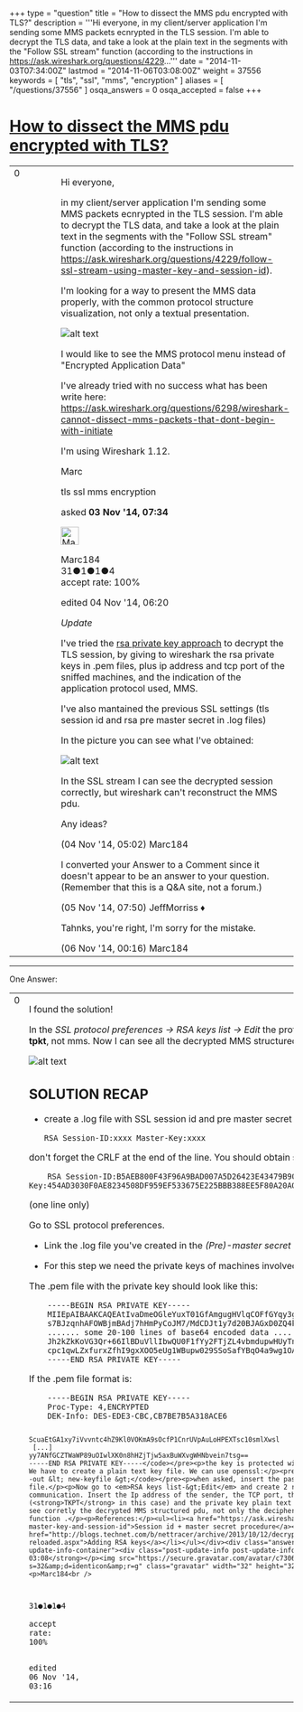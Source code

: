 +++
type = "question"
title = "How to dissect the MMS pdu encrypted with TLS?"
description = '''Hi everyone, in my client/server application I&#x27;m sending some MMS packets ecnrypted in the TLS session. I&#x27;m able to decrypt the TLS data, and take a look at the plain text in the segments with the &quot;Follow SSL stream&quot; function (according to the instructions in https://ask.wireshark.org/questions/4229...'''
date = "2014-11-03T07:34:00Z"
lastmod = "2014-11-06T03:08:00Z"
weight = 37556
keywords = [ "tls", "ssl", "mms", "encryption" ]
aliases = [ "/questions/37556" ]
osqa_answers = 0
osqa_accepted = false
+++

<div class="headNormal">

# [How to dissect the MMS pdu encrypted with TLS?](/questions/37556/how-to-dissect-the-mms-pdu-encrypted-with-tls)

</div>

<div id="main-body">

<div id="askform">

<table id="question-table" style="width:100%;"><colgroup><col style="width: 50%" /><col style="width: 50%" /></colgroup><tbody><tr class="odd"><td style="width: 30px; vertical-align: top"><div class="vote-buttons"><div id="post-37556-score" class="post-score" title="current number of votes">0</div><div id="favorite-count" class="favorite-count"></div></div></td><td><div id="item-right"><div class="question-body"><p>Hi everyone,</p><p>in my client/server application I'm sending some MMS packets ecnrypted in the TLS session. I'm able to decrypt the TLS data, and take a look at the plain text in the segments with the "Follow SSL stream" function (according to the instructions in <a href="https://ask.wireshark.org/questions/4229/follow-ssl-stream-using-master-key-and-session-id">https://ask.wireshark.org/questions/4229/follow-ssl-stream-using-master-key-and-session-id</a>).</p><p>I'm looking for a way to present the MMS data properly, with the common protocol structure visualization, not only a textual presentation.</p><p><img src="http://i60.tinypic.com/35ho4up.png" alt="alt text" /></p><p>I would like to see the MMS protocol menu instead of "Encrypted Application Data"</p><p>I've already tried with no success what has been write here: <a href="https://ask.wireshark.org/questions/6298/wireshark-cannot-dissect-mms-packets-that-dont-begin-with-initiate">https://ask.wireshark.org/questions/6298/wireshark-cannot-dissect-mms-packets-that-dont-begin-with-initiate</a></p><p>I'm using Wireshark 1.12.</p><p>Marc</p></div><div id="question-tags" class="tags-container tags">tls ssl mms encryption</div><div id="question-controls" class="post-controls"></div><div class="post-update-info-container"><div class="post-update-info post-update-info-user"><p>asked <strong>03 Nov '14, 07:34</strong></p><img src="https://secure.gravatar.com/avatar/c7306c011d7f22a048e2cd12e503ae8d?s=32&amp;d=identicon&amp;r=g" class="gravatar" width="32" height="32" alt="Marc184&#39;s gravatar image" /><p>Marc184<br />
<span class="score" title="31 reputation points">31</span><span title="1 badges"><span class="badge1">●</span><span class="badgecount">1</span></span><span title="1 badges"><span class="silver">●</span><span class="badgecount">1</span></span><span title="4 badges"><span class="bronze">●</span><span class="badgecount">4</span></span><br />
<span class="accept_rate" title="Rate of the user&#39;s accepted answers">accept rate:</span> <span title="Marc184 has one accepted answer">100%</span></p></img></div><div class="post-update-info post-update-info-edited"><p>edited 04 Nov '14, 06:20</p></div></div><div id="comments-container-37556" class="comments-container"><span id="37567"></span><div id="comment-37567" class="comment"><div id="post-37567-score" class="comment-score"></div><div class="comment-text"><p><em>Update</em></p><p>I've tried the <a href="http://blogs.technet.com/b/nettracer/archive/2013/10/12/decrypting-ssl-tls-sessions-with-wireshark-reloaded.aspx">rsa private key approach</a> to decrypt the TLS session, by giving to wireshark the rsa private keys in .pem files, plus ip address and tcp port of the sniffed machines, and the indication of the application protocol used, MMS.</p><p>I've also mantained the previous SSL settings (tls session id and rsa pre master secret in .log files)</p><p>In the picture you can see what I've obtained:</p><p><img src="http://i60.tinypic.com/2z7rkvb.png" alt="alt text" /></p><p>In the SSL stream I can see the decrypted session correctly, but wireshark can't reconstruct the MMS pdu.</p><p>Any ideas?</p></div><div id="comment-37567-info" class="comment-info"><span class="comment-age">(04 Nov '14, 05:02)</span> Marc184</div></div><span id="37593"></span><div id="comment-37593" class="comment"><div id="post-37593-score" class="comment-score"></div><div class="comment-text"><p>I converted your Answer to a Comment since it doesn't appear to be an answer to your question. (Remember that this is a Q&amp;A site, not a forum.)</p></div><div id="comment-37593-info" class="comment-info"><span class="comment-age">(05 Nov '14, 07:50)</span> JeffMorriss ♦</div></div><span id="37603"></span><div id="comment-37603" class="comment"><div id="post-37603-score" class="comment-score"></div><div class="comment-text"><p>Tahnks, you're right, I'm sorry for the mistake.</p></div><div id="comment-37603-info" class="comment-info"><span class="comment-age">(06 Nov '14, 00:16)</span> Marc184</div></div></div><div id="comment-tools-37556" class="comment-tools"></div><div class="clear"></div><div id="comment-37556-form-container" class="comment-form-container"></div><div class="clear"></div></div></td></tr></tbody></table>

------------------------------------------------------------------------

<div class="tabBar">

<span id="sort-top"></span>

<div class="headQuestions">

One Answer:

</div>

</div>

<span id="37612"></span>

<div id="answer-container-37612" class="answer accepted-answer answered-by-owner">

<table style="width:100%;"><colgroup><col style="width: 50%" /><col style="width: 50%" /></colgroup><tbody><tr class="odd"><td style="width: 30px; vertical-align: top"><div class="vote-buttons"><div id="post-37612-score" class="post-score" title="current number of votes">0</div></div></td><td><div class="item-right"><div class="answer-body"><p>I found the solution!</p><p>In the <em>SSL protocol preferences -&gt; RSA keys list -&gt; Edit</em> the protocol I choosed was wrong. The correct one is <strong>tpkt</strong>, not mms. Now I can see all the decrypted MMS structured payload.</p><p><img src="http://i62.tinypic.com/28b5kt1.png" alt="alt text" /></p><h2 id="solution-recap">SOLUTION RECAP</h2><ul><li><p>create a .log file with SSL session id and pre master secret key. Use the format:</p><pre><code>RSA Session-ID:xxxx Master-Key:xxxx</code></pre></li></ul><p>don't forget the CRLF at the end of the line. You should obtain something like:</p><pre><code>    RSA Session-ID:B5AEB800F43F96A9BAD007A5D26423E43479B904166FA72A4789DEA15A830E26 Master-Key:454AD3030F0AE8234508DF959EF533675E225BBB388EE5F80A20A007BAB63E1ABB972F39401796FB02F27AF95AB083A4</code></pre><p>(one line only)</p><p>Go to SSL protocol preferences.</p><ul><li><p>Link the .log file you've created in the <em>(Pre)-master secret log filename</em> form</p></li><li><p>For this step we need the private keys of machines involved in the SSL session.</p></li></ul><p>The .pem file with the private key should look like this:</p><pre><code>    -----BEGIN RSA PRIVATE KEY-----
    MIIEpAIBAAKCAQEAtIvaDmeOGleYuxT01GfAmgugHVlqCOFfGYqy3gxMWt/fxO/7
    s7BJzqnhAFOWBjmBAdj7hHmPyCoJM7/MdCDJt1y7d20BJAGxD0ZQ4kxzGZDCjc5z
    ....... some 20-100 lines of base64 encoded data ...............
    Jh2kZkKoVG3Qr+66IlBDuVllIbwQU0F1fYy2FTjZL4vbmdupwHUyTnPK57vP8RJ7
    cpc1qwLZxfurxZfhI9gxXOO5eUg1WBupw029SSoSafYBqO4a9wg1OA==
    -----END RSA PRIVATE KEY-----</code></pre><p>If the .pem file format is:</p><pre><code>    -----BEGIN RSA PRIVATE KEY-----
    Proc-Type: 4,ENCRYPTED
    DEK-Info: DES-EDE3-CBC,CB7BE7B5A318ACE6

    ScuaEtGA1xy7iVvvntc4hZ9Kl0VOKmA9sOcfP1CnrUVpAuLoHPEXTsc10smlXwsl
     [...]
    yy7ANfGCZTWaWP89uOIwlXK0n8hHZjTjw5axBuWXvgWHNbvein7tsg==
    -----END RSA PRIVATE KEY-----</code></pre><p>the key is protected with a passphrase, and wireshark can't decipher it. We have to create a plain text key file. We can use openssl:</p><pre><code>    openssl rsa -in &lt; old-keyfile &gt; -out &lt; new-keyfile &gt;</code></pre><p>when asked, insert the passphrase you used to create the original .pem file.</p><p>Now go to <em>RSA keys list-&gt;Edit</em> and create 2 rules, one for each "way" of the SSL communication. Insert the Ip address of the sender, the TCP port, the application protocol used (<strong>TKPT</strong> in this case) and the private key plain text .pem file</p><p>At this point you will be able to see corretly the decrypted MMS structured pdu, not only the deciphered data in the <em>Follow SSL stream</em> function .</p><p>References:</p><ul><li><a href="https://ask.wireshark.org/questions/4229/follow-ssl-stream-using-master-key-and-session-id">Session id + master secret procedure</a></li><li><a href="http://blogs.technet.com/b/nettracer/archive/2013/10/12/decrypting-ssl-tls-sessions-with-wireshark-reloaded.aspx">Adding RSA keys</a></li></ul></div><div class="answer-controls post-controls"></div><div class="post-update-info-container"><div class="post-update-info post-update-info-user"><p>answered <strong>06 Nov '14, 03:08</strong></p><img src="https://secure.gravatar.com/avatar/c7306c011d7f22a048e2cd12e503ae8d?s=32&amp;d=identicon&amp;r=g" class="gravatar" width="32" height="32" alt="Marc184&#39;s gravatar image" /><p>Marc184<br />
<span class="score" title="31 reputation points">31</span><span title="1 badges"><span class="badge1">●</span><span class="badgecount">1</span></span><span title="1 badges"><span class="silver">●</span><span class="badgecount">1</span></span><span title="4 badges"><span class="bronze">●</span><span class="badgecount">4</span></span><br />
<span class="accept_rate" title="Rate of the user&#39;s accepted answers">accept rate:</span> <span title="Marc184 has one accepted answer">100%</span></p></img></div><div class="post-update-info post-update-info-edited"><p>edited 06 Nov '14, 03:16</p></div></div><div id="comments-container-37612" class="comments-container"></div><div id="comment-tools-37612" class="comment-tools"></div><div class="clear"></div><div id="comment-37612-form-container" class="comment-form-container"></div><div class="clear"></div></div></td></tr></tbody></table>

</div>

<div class="paginator-container-left">

</div>

</div>

</div>

